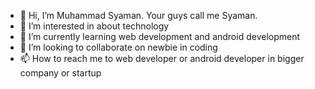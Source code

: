 - 👋 Hi, I’m Muhammad Syaman. Your guys call me Syaman.
- 👀 I’m interested in about technology
- 🌱 I’m currently learning web development and android development
- 💞️ I’m looking to collaborate on newbie in coding
- 📫 How to reach me to web developer or android developer in bigger company or startup

<!---
symanmh/symanmh is a ✨ special ✨ repository because its `README.md` (this file) appears on your GitHub profile.
You can click the Preview link to take a look at your changes.
--->
